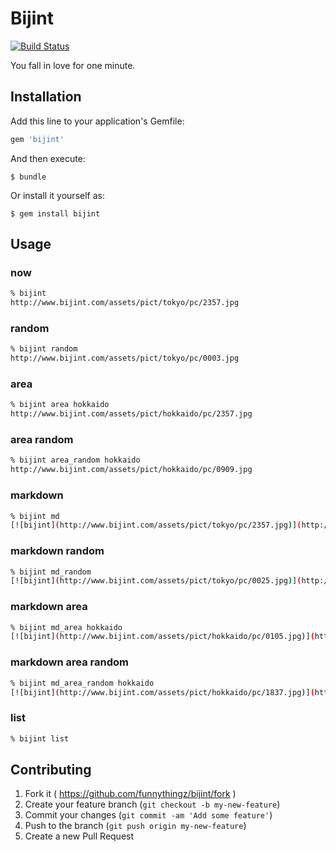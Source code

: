 # Bijint

[![Build Status](https://travis-ci.org/funnythingz/bijint.svg)](https://travis-ci.org/funnythingz/bijint)

You fall in love for one minute.

## Installation

Add this line to your application's Gemfile:

```ruby
gem 'bijint'
```

And then execute:

    $ bundle

Or install it yourself as:

    $ gem install bijint

## Usage

### now

```sh
% bijint
http://www.bijint.com/assets/pict/tokyo/pc/2357.jpg
```

### random

```sh
% bijint random
http://www.bijint.com/assets/pict/tokyo/pc/0003.jpg
```

### area

```sh
% bijint area hokkaido
http://www.bijint.com/assets/pict/hokkaido/pc/2357.jpg
```

### area random

```sh
% bijint area_random hokkaido
http://www.bijint.com/assets/pict/hokkaido/pc/0909.jpg
```

### markdown

```sh
% bijint md
[![bijint](http://www.bijint.com/assets/pict/tokyo/pc/2357.jpg)](http://www.bijint.com/assets/pict/tokyo/pc/2357.jpg)
```

### markdown random

```sh
% bijint md_random
[![bijint](http://www.bijint.com/assets/pict/tokyo/pc/0025.jpg)](http://www.bijint.com/assets/pict/tokyo/pc/0025.jpg)
```

### markdown area

```sh
% bijint md_area hokkaido
[![bijint](http://www.bijint.com/assets/pict/hokkaido/pc/0105.jpg)](http://www.bijint.com/assets/pict/hokkaido/pc/0105.jpg)
```

### markdown area random

```sh
% bijint md_area_random hokkaido
[![bijint](http://www.bijint.com/assets/pict/hokkaido/pc/1837.jpg)](http://www.bijint.com/assets/pict/hokkaido/pc/1837.jpg)
```

### list

```sh
% bijint list
```

## Contributing

1. Fork it ( https://github.com/funnythingz/bijint/fork )
2. Create your feature branch (`git checkout -b my-new-feature`)
3. Commit your changes (`git commit -am 'Add some feature'`)
4. Push to the branch (`git push origin my-new-feature`)
5. Create a new Pull Request

